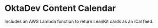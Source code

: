 # OktaDev Content Calendar

Includes an AWS Lambda function to return LeanKit cards as an iCal feed.

